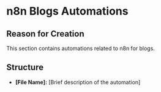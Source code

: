 # n8n Blogs Automations

## Reason for Creation

This section contains automations related to n8n for blogs.

## Structure

*   **[File Name]:** [Brief description of the automation]

